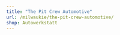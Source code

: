 ```yaml
---
title: "The Pit Crew Automotive"
url: /milwaukie/the-pit-crew-automotive/
shop: Autowerkstatt
---
```

